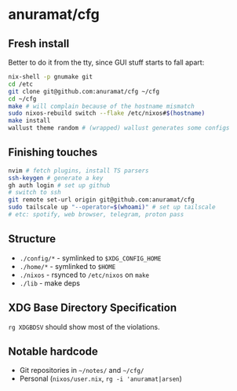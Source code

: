 # anuramat/cfg

## Fresh install

Better to do it from the tty, since GUI stuff starts to fall apart:
```bash
nix-shell -p gnumake git
cd /etc
git clone git@github.com:anuramat/cfg ~/cfg
cd ~/cfg
make # will complain because of the hostname mismatch
sudo nixos-rebuild switch --flake /etc/nixos#$(hostname)
make install
wallust theme random # (wrapped) wallust generates some configs
```

## Finishing touches

```bash
nvim # fetch plugins, install TS parsers
ssh-keygen # generate a key
gh auth login # set up github
# switch to ssh
git remote set-url origin git@github.com:anuramat/cfg
sudo tailscale up "--operator=$(whoami)" # set up tailscale
# etc: spotify, web browser, telegram, proton pass
```

## Structure

- `./config/*` - symlinked to `$XDG_CONFIG_HOME`
- `./home/*` - symlinked to `$HOME`
- `./nixos` - rsynced to `/etc/nixos` on `make`
- `./lib` - make deps

## XDG Base Directory Specification

`rg XDGBDSV` should show most of the violations.

## Notable hardcode

- Git repositories in `~/notes/` and `~/cfg/`
- Personal (`nixos/user.nix`, `rg -i 'anuramat|arsen`)
